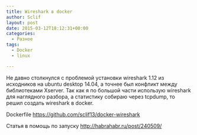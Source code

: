 ```yaml
---
title: Wireshark в docker
author: Sclif
layout: post
date: 2015-03-12T18:12:31+00:00
categories:
  - Разное
tags:
  - Docker
  - linux

---
```

Не давно столкнулся с проблемой установки wireshark 1.12 из исходников на ubuntu desktop 14.04, а точнее был конфликт между библиотеками Xserver. Так как я по большой части использую wireshark для наглядного разбора, а статистику собираю через tcpdump, то решил создать wireshark в docker.

Dockerfile <https://github.com/sclif13/docker-wireshark>

Статья в помощь по запуску <http://habrahabr.ru/post/240509/>